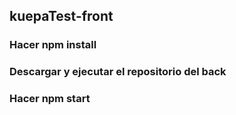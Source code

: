 ## kuepaTest-front

### Hacer npm install

### Descargar y ejecutar el repositorio del back

### Hacer npm start

